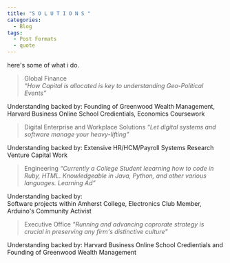 ```yaml
---
title: "S O L U T I O N S "
categories:
  - Blog
tags:
  - Post Formats
  - quote
---
```


here's some of what i do.  

> Global Finance  
> <cite> “How Capital is allocated is key to understanding Geo-Political Events”  

Understanding backed by: 
Founding of Greenwood Wealth Management, Harvard Business Online School Credientials, Economics Coursework


> Digital Enterprise and Workplace Solutions
> <cite> “Let digital systems and software manage your heavy-lifting” 

Understanding backed by: 
Extensive HR/HCM/Payroll Systems Research Venture Capital Work 



> Engineering
> <cite> “Currently a College Student leearning how to code in Ruby, HTML. Knowledgeable in Java, Python, and other various languages. Learning Ad” 

Understanding backed by:  
Software projects within Amherst College, Electronics Club Member, Arduino's Community Activist



 
>  Executive Office
> <cite> "Running and advancing coprorate strategy is crucial in preserving any firm's distinctive culture"

Understanding backed by: 
Harvard Business Online School Credientials and Founding of Greenwood Wealth Management 
